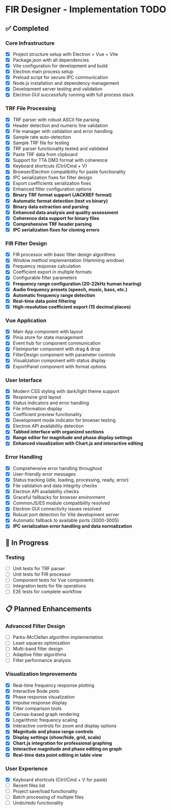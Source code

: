# FIR Designer - Implementation TODO

## ✅ Completed

### Core Infrastructure
- [x] Project structure setup with Electron + Vue + Vite
- [x] Package.json with all dependencies
- [x] Vite configuration for development and build
- [x] Electron main process setup
- [x] Preload script for secure IPC communication
- [x] Node.js installation and dependency management
- [x] Development server testing and validation
- [x] Electron GUI successfully running with full process stack

### TRF File Processing
- [x] TRF parser with robust ASCII file parsing
- [x] Header detection and numeric line validation
- [x] File manager with validation and error handling
- [x] Sample rate auto-detection
- [x] Sample TRF file for testing
- [x] TRF parser functionality tested and validated
- [x] Paste TRF data from clipboard
- [x] Support for TTA DM3 format with coherence
- [x] Keyboard shortcuts (Ctrl/Cmd + V)
- [x] Browser/Electron compatibility for paste functionality
- [x] IPC serialization fixes for filter design
- [x] Export coefficients serialization fixes
- [x] Enhanced filter configuration options
- [x] **Binary TRF format support (JACKREF format)**
- [x] **Automatic format detection (text vs binary)**
- [x] **Binary data extraction and parsing**
- [x] **Enhanced data analysis and quality assessment**
- [x] **Coherence data support for binary files**
- [x] **Comprehensive TRF header parsing**
- [x] **IPC serialization fixes for cloning errors**

### FIR Filter Design
- [x] FIR processor with basic filter design algorithms
- [x] Window method implementation (Hamming window)
- [x] Frequency response calculation
- [x] Coefficient export in multiple formats
- [x] Configurable filter parameters
- [x] **Frequency range configuration (20-22kHz human hearing)**
- [x] **Audio frequency presets (speech, music, bass, etc.)**
- [x] **Automatic frequency range detection**
- [x] **Real-time data point filtering**
- [x] **High-resolution coefficient export (15 decimal places)**

### Vue Application
- [x] Main App component with layout
- [x] Pinia store for state management
- [x] Event hub for component communication
- [x] FileImporter component with drag & drop
- [x] FilterDesign component with parameter controls
- [x] Visualization component with status display
- [x] ExportPanel component with format options

### User Interface
- [x] Modern CSS styling with dark/light theme support
- [x] Responsive grid layout
- [x] Status indicators and error handling
- [x] File information display
- [x] Coefficient preview functionality
- [x] Development mode indicator for browser testing
- [x] Electron API availability detection
- [x] **Tabbed interface with organized sections**
- [x] **Range editor for magnitude and phase display settings**
- [x] **Enhanced visualization with Chart.js and interactive editing**

### Error Handling
- [x] Comprehensive error handling throughout
- [x] User-friendly error messages
- [x] Status tracking (idle, loading, processing, ready, error)
- [x] File validation and data integrity checks
- [x] Electron API availability checks
- [x] Graceful fallbacks for browser environment
- [x] CommonJS/ES module compatibility resolved
- [x] Electron GUI connectivity issues resolved
- [x] Robust port detection for Vite development server
- [x] Automatic fallback to available ports (3000-3005)
- [x] **IPC serialization error handling and data normalization**

## 🚧 In Progress

### Testing
- [ ] Unit tests for TRF parser
- [ ] Unit tests for FIR processor
- [ ] Component tests for Vue components
- [ ] Integration tests for file operations
- [ ] E2E tests for complete workflow

## 📋 Planned Enhancements

### Advanced Filter Design
- [ ] Parks-McClellan algorithm implementation
- [ ] Least squares optimization
- [ ] Multi-band filter design
- [ ] Adaptive filter algorithms
- [ ] Filter performance analysis

### Visualization Improvements
- [x] Real-time frequency response plotting
- [x] Interactive Bode plots
- [x] Phase response visualization
- [x] Impulse response display
- [x] Filter comparison tools
- [x] Canvas-based graph rendering
- [x] Logarithmic frequency scaling
- [x] Interactive controls for zoom and display options
- [x] **Magnitude and phase range controls**
- [x] **Display settings (show/hide, grid, scale)**
- [x] **Chart.js integration for professional graphing**
- [x] **Interactive magnitude and phase editing on graph**
- [x] **Real-time data point editing in table view**

### User Experience
- [x] Keyboard shortcuts (Ctrl/Cmd + V for paste)
- [ ] Recent files list
- [ ] Project save/load functionality
- [ ] Batch processing of multiple files
- [ ] Undo/redo functionality 